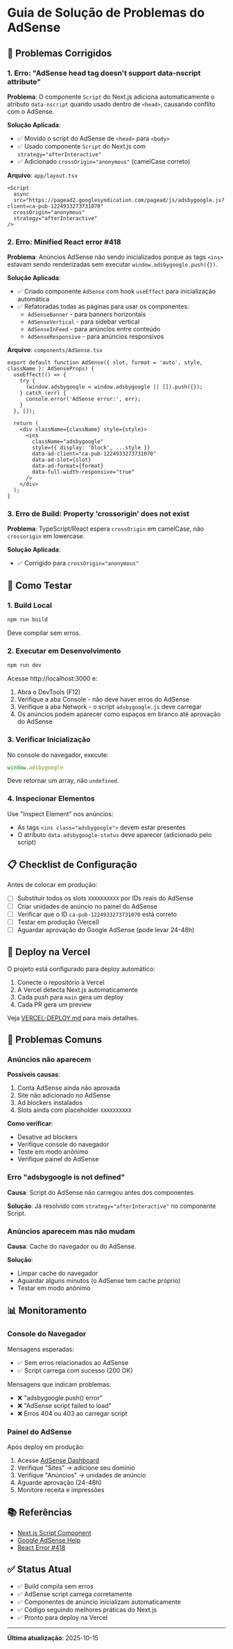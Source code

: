 # Guia de Solução de Problemas do AdSense

## 🔧 Problemas Corrigidos

### 1. Erro: "AdSense head tag doesn't support data-nscript attribute"

**Problema**: O componente `Script` do Next.js adiciona automaticamente o atributo `data-nscript` quando usado dentro de `<head>`, causando conflito com o AdSense.

**Solução Aplicada**:
- ✅ Movido o script do AdSense de `<head>` para `<body>`
- ✅ Usado componente `Script` do Next.js com `strategy="afterInteractive"`
- ✅ Adicionado `crossOrigin="anonymous"` (camelCase correto)

**Arquivo**: `app/layout.tsx`
```tsx
<Script
  async
  src="https://pagead2.googlesyndication.com/pagead/js/adsbygoogle.js?client=ca-pub-1224933273731070"
  crossOrigin="anonymous"
  strategy="afterInteractive"
/>
```

### 2. Erro: Minified React error #418

**Problema**: Anúncios AdSense não sendo inicializados porque as tags `<ins>` estavam sendo renderizadas sem executar `window.adsbygoogle.push({})`.

**Solução Aplicada**:
- ✅ Criado componente `AdSense` com hook `useEffect` para inicialização automática
- ✅ Refatoradas todas as páginas para usar os componentes:
  - `AdSenseBanner` - para banners horizontais
  - `AdSenseVertical` - para sidebar vertical
  - `AdSenseInFeed` - para anúncios entre conteúdo
  - `AdSenseResponsive` - para anúncios responsivos

**Arquivo**: `components/AdSense.tsx`
```tsx
export default function AdSense({ slot, format = 'auto', style, className }: AdSenseProps) {
  useEffect(() => {
    try {
      (window.adsbygoogle = window.adsbygoogle || []).push({});
    } catch (err) {
      console.error('AdSense error:', err);
    }
  }, []);

  return (
    <div className={className} style={style}>
      <ins
        className="adsbygoogle"
        style={{ display: 'block', ...style }}
        data-ad-client="ca-pub-1224933273731070"
        data-ad-slot={slot}
        data-ad-format={format}
        data-full-width-responsive="true"
      />
    </div>
  );
}
```

### 3. Erro de Build: Property 'crossorigin' does not exist

**Problema**: TypeScript/React espera `crossOrigin` em camelCase, não `crossorigin` em lowercase.

**Solução Aplicada**:
- ✅ Corrigido para `crossOrigin="anonymous"`

## 🧪 Como Testar

### 1. Build Local
```bash
npm run build
```
Deve compilar sem erros.

### 2. Executar em Desenvolvimento
```bash
npm run dev
```
Acesse http://localhost:3000 e:
1. Abra o DevTools (F12)
2. Verifique a aba Console - não deve haver erros do AdSense
3. Verifique a aba Network - o script `adsbygoogle.js` deve carregar
4. Os anúncios podem aparecer como espaços em branco até aprovação do AdSense

### 3. Verificar Inicialização
No console do navegador, execute:
```javascript
window.adsbygoogle
```
Deve retornar um array, não `undefined`.

### 4. Inspecionar Elementos
Use "Inspect Element" nos anúncios:
- As tags `<ins class="adsbygoogle">` devem estar presentes
- O atributo `data-adsbygoogle-status` deve aparecer (adicionado pelo script)

## 📋 Checklist de Configuração

Antes de colocar em produção:

- [ ] Substituir todos os slots `XXXXXXXXXX` por IDs reais do AdSense
- [ ] Criar unidades de anúncio no painel do AdSense
- [ ] Verificar que o ID `ca-pub-1224933273731070` está correto
- [ ] Testar em produção (Vercel)
- [ ] Aguardar aprovação do Google AdSense (pode levar 24-48h)

## 🚀 Deploy na Vercel

O projeto está configurado para deploy automático:

1. Conecte o repositório à Vercel
2. A Vercel detecta Next.js automaticamente
3. Cada push para `main` gera um deploy
4. Cada PR gera um preview

Veja [VERCEL-DEPLOY.md](./VERCEL-DEPLOY.md) para mais detalhes.

## 🐛 Problemas Comuns

### Anúncios não aparecem

**Possíveis causas**:
1. Conta AdSense ainda não aprovada
2. Site não adicionado no AdSense
3. Ad blockers instalados
4. Slots ainda com placeholder `XXXXXXXXXX`

**Como verificar**:
- Desative ad blockers
- Verifique console do navegador
- Teste em modo anônimo
- Verifique painel do AdSense

### Erro "adsbygoogle is not defined"

**Causa**: Script do AdSense não carregou antes dos componentes.

**Solução**: Já resolvido com `strategy="afterInteractive"` no componente Script.

### Anúncios aparecem mas não mudam

**Causa**: Cache do navegador ou do AdSense.

**Solução**:
- Limpar cache do navegador
- Aguardar alguns minutos (o AdSense tem cache próprio)
- Testar em modo anônimo

## 📊 Monitoramento

### Console do Navegador
Mensagens esperadas:
- ✅ Sem erros relacionados ao AdSense
- ✅ Script carrega com sucesso (200 OK)

Mensagens que indicam problemas:
- ❌ "adsbygoogle.push() error"
- ❌ "AdSense script failed to load"
- ❌ Erros 404 ou 403 ao carregar script

### Painel do AdSense
Após deploy em produção:
1. Acesse [AdSense Dashboard](https://www.google.com/adsense)
2. Verifique "Sites" → adicione seu domínio
3. Verifique "Anúncios" → unidades de anúncio
4. Aguarde aprovação (24-48h)
5. Monitore receita e impressões

## 📚 Referências

- [Next.js Script Component](https://nextjs.org/docs/app/api-reference/components/script)
- [Google AdSense Help](https://support.google.com/adsense)
- [React Error #418](https://react.dev/errors/418)

## ✅ Status Atual

- ✅ Build compila sem erros
- ✅ AdSense script carrega corretamente
- ✅ Componentes de anúncio inicializam automaticamente
- ✅ Código seguindo melhores práticas do Next.js
- ✅ Pronto para deploy na Vercel

---

**Última atualização**: 2025-10-15
